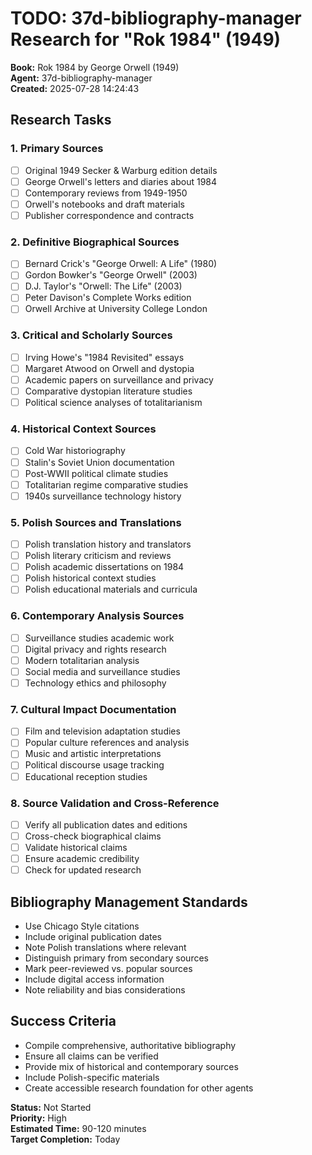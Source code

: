 # TODO: 37d-bibliography-manager Research for "Rok 1984" (1949)

**Book:** Rok 1984 by George Orwell (1949)  
**Agent:** 37d-bibliography-manager  
**Created:** 2025-07-28 14:24:43

## Research Tasks

### 1. Primary Sources
- [ ] Original 1949 Secker & Warburg edition details
- [ ] George Orwell's letters and diaries about 1984
- [ ] Contemporary reviews from 1949-1950
- [ ] Orwell's notebooks and draft materials
- [ ] Publisher correspondence and contracts

### 2. Definitive Biographical Sources
- [ ] Bernard Crick's "George Orwell: A Life" (1980)
- [ ] Gordon Bowker's "George Orwell" (2003)
- [ ] D.J. Taylor's "Orwell: The Life" (2003)
- [ ] Peter Davison's Complete Works edition
- [ ] Orwell Archive at University College London

### 3. Critical and Scholarly Sources
- [ ] Irving Howe's "1984 Revisited" essays
- [ ] Margaret Atwood on Orwell and dystopia
- [ ] Academic papers on surveillance and privacy
- [ ] Comparative dystopian literature studies
- [ ] Political science analyses of totalitarianism

### 4. Historical Context Sources
- [ ] Cold War historiography
- [ ] Stalin's Soviet Union documentation
- [ ] Post-WWII political climate studies
- [ ] Totalitarian regime comparative studies
- [ ] 1940s surveillance technology history

### 5. Polish Sources and Translations
- [ ] Polish translation history and translators
- [ ] Polish literary criticism and reviews
- [ ] Polish academic dissertations on 1984
- [ ] Polish historical context studies
- [ ] Polish educational materials and curricula

### 6. Contemporary Analysis Sources
- [ ] Surveillance studies academic work
- [ ] Digital privacy and rights research
- [ ] Modern totalitarian analysis
- [ ] Social media and surveillance studies
- [ ] Technology ethics and philosophy

### 7. Cultural Impact Documentation
- [ ] Film and television adaptation studies
- [ ] Popular culture references and analysis
- [ ] Music and artistic interpretations
- [ ] Political discourse usage tracking
- [ ] Educational reception studies

### 8. Source Validation and Cross-Reference
- [ ] Verify all publication dates and editions
- [ ] Cross-check biographical claims
- [ ] Validate historical claims
- [ ] Ensure academic credibility
- [ ] Check for updated research

## Bibliography Management Standards
- Use Chicago Style citations
- Include original publication dates
- Note Polish translations where relevant
- Distinguish primary from secondary sources
- Mark peer-reviewed vs. popular sources
- Include digital access information
- Note reliability and bias considerations

## Success Criteria
- Compile comprehensive, authoritative bibliography
- Ensure all claims can be verified
- Provide mix of historical and contemporary sources
- Include Polish-specific materials
- Create accessible research foundation for other agents

**Status:** Not Started  
**Priority:** High  
**Estimated Time:** 90-120 minutes  
**Target Completion:** Today